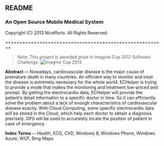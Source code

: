 ## README
### An Open Source Mobile Medical System
Copyright (C) 2013 Nicefforts. All Rights Reserved.

========================================================

> Note: This project is awarded prize in Imagine Cup 2012 Software Challenge.
![Imagine Cup 2012](https://raw.github.com/wiki/cloudzfy/echelper/images/imagine_cup.png)

**Abstract --** Nowadays, cardiovascular disease is the major cause of premature death in many countries. An efficient way to monitor and treat the disease is extremely necessary for the whole world. ECHelper is trying to provide a mode that makes the monitoring and treatment low-priced and prompt. By getting the electrocardio data, ECHelper will provide the patient’s detail information to a specific doctor in time. So it can efficiently solve the problem about a lack of enough characteristics of cardiovascular disease exactly. With Cloud Computing, some specific electrocardio data will be stored in the Cloud, which help each doctor to obtain a diagnosis precisely. GPS will be used to accurately locate the position of patient in case of emergency.

**Index Terms --** Health, ECG, CVD, Windows 8, Windows Phone, Windows Azure, WCF, Bing Maps
